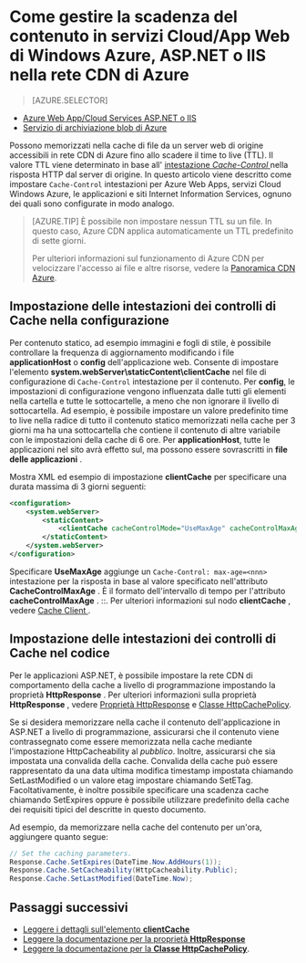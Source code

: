<properties
 pageTitle="Come gestire la scadenza del contenuto in servizi Cloud/App Web di Windows Azure, ASP.NET e IIS nella rete CDN di Azure | Microsoft Azure"
 description="Viene illustrato come gestire la scadenza del contenuto di servizio cloud in rete CDN di Azure"
 services="cdn"
 documentationCenter=".NET"
 authors="camsoper"
 manager="erikre"
 editor=""/>
<tags
 ms.service="cdn"
 ms.workload="media"
 ms.tgt_pltfrm="na"
 ms.devlang="dotnet"
 ms.topic="article"
 ms.date="09/19/2016"
 ms.author="casoper"/>

# <a name="how-to-manage-expiration-of-azure-web-appscloud-services-aspnet-or-iis-content-in-azure-cdn"></a>Come gestire la scadenza del contenuto in servizi Cloud/App Web di Windows Azure, ASP.NET o IIS nella rete CDN di Azure

> [AZURE.SELECTOR]
- [Azure Web App/Cloud Services ASP.NET o IIS](cdn-manage-expiration-of-cloud-service-content.md)
- [Servizio di archiviazione blob di Azure](cdn-manage-expiration-of-blob-content.md)

Possono memorizzati nella cache di file da un server web di origine accessibili in rete CDN di Azure fino allo scadere il time to live (TTL).  Il valore TTL viene determinato in base all' [intestazione *Cache-Control* ](http://www.w3.org/Protocols/rfc2616/rfc2616-sec14.html#sec14.9) nella risposta HTTP dal server di origine.  In questo articolo viene descritto come impostare `Cache-Control` intestazioni per Azure Web Apps, servizi Cloud Windows Azure, le applicazioni e siti Internet Information Services, ognuno dei quali sono configurate in modo analogo.

>[AZURE.TIP] È possibile non impostare nessun TTL su un file.  In questo caso, Azure CDN applica automaticamente un TTL predefinito di sette giorni.
>
>Per ulteriori informazioni sul funzionamento di Azure CDN per velocizzare l'accesso ai file e altre risorse, vedere la [Panoramica CDN Azure](./cdn-overview.md).

## <a name="setting-cache-control-headers-in-configuration"></a>Impostazione delle intestazioni dei controlli di Cache nella configurazione

Per contenuto statico, ad esempio immagini e fogli di stile, è possibile controllare la frequenza di aggiornamento modificando i file **applicationHost** o **config** dell'applicazione web.  Consente di impostare l'elemento **system.webServer\staticContent\clientCache** nel file di configurazione di `Cache-Control` intestazione per il contenuto. Per **config**, le impostazioni di configurazione vengono influenzata dalle tutti gli elementi nella cartella e tutte le sottocartelle, a meno che non ignorare il livello di sottocartella.  Ad esempio, è possibile impostare un valore predefinito time to live nella radice di tutto il contenuto statico memorizzati nella cache per 3 giorni ma ha una sottocartella che contiene il contenuto di altre variabile con le impostazioni della cache di 6 ore.  Per **applicationHost**, tutte le applicazioni nel sito avrà effetto sul, ma possono essere sovrascritti in **file delle applicazioni** .

Mostra XML ed esempio di impostazione **clientCache** per specificare una durata massima di 3 giorni seguenti:  

```xml
<configuration>
    <system.webServer>
        <staticContent>
            <clientCache cacheControlMode="UseMaxAge" cacheControlMaxAge="3.00:00:00" />
        </staticContent>
    </system.webServer>
</configuration>
```

Specificare **UseMaxAge** aggiunge un `Cache-Control: max-age=<nnn>` intestazione per la risposta in base al valore specificato nell'attributo **CacheControlMaxAge** . È il formato dell'intervallo di tempo per l'attributo **cacheControlMaxAge** <days>. <hours>:<min>:<sec>. Per ulteriori informazioni sul nodo **clientCache** , vedere [Cache Client <clientCache> ](http://www.iis.net/ConfigReference/system.webServer/staticContent/clientCache).  

## <a name="setting-cache-control-headers-in-code"></a>Impostazione delle intestazioni dei controlli di Cache nel codice

Per le applicazioni ASP.NET, è possibile impostare la rete CDN di comportamento della cache a livello di programmazione impostando la proprietà **HttpResponse** . Per ulteriori informazioni sulla proprietà **HttpResponse** , vedere [Proprietà HttpResponse](http://msdn.microsoft.com/library/system.web.httpresponse.cache.aspx) e [Classe HttpCachePolicy](http://msdn.microsoft.com/library/system.web.httpcachepolicy.aspx).  

Se si desidera memorizzare nella cache il contenuto dell'applicazione in ASP.NET a livello di programmazione, assicurarsi che il contenuto viene contrassegnato come essere memorizzata nella cache mediante l'impostazione HttpCacheability al *pubblico*. Inoltre, assicurarsi che sia impostata una convalida della cache. Convalida della cache può essere rappresentato da una data ultima modifica timestamp impostata chiamando SetLastModified o un valore etag impostare chiamando SetETag. Facoltativamente, è inoltre possibile specificare una scadenza cache chiamando SetExpires oppure è possibile utilizzare predefinito della cache dei requisiti tipici del descritte in questo documento.  

Ad esempio, da memorizzare nella cache del contenuto per un'ora, aggiungere quanto segue:  

```csharp
// Set the caching parameters.
Response.Cache.SetExpires(DateTime.Now.AddHours(1));
Response.Cache.SetCacheability(HttpCacheability.Public);
Response.Cache.SetLastModified(DateTime.Now);
```

## <a name="next-steps"></a>Passaggi successivi

- [Leggere i dettagli sull'elemento **clientCache**](http://www.iis.net/ConfigReference/system.webServer/staticContent/clientCache)
- [Leggere la documentazione per la proprietà **HttpResponse**](http://msdn.microsoft.com/library/system.web.httpresponse.cache.aspx) 
- [Leggere la documentazione per la **Classe HttpCachePolicy**](http://msdn.microsoft.com/library/system.web.httpcachepolicy.aspx).  
